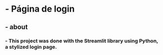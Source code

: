 # - Página de login

## - about

### - This project was done with the Streamlit library using Python, a stylized login page.
